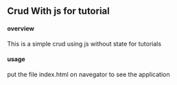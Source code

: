 ## Crud With js for tutorial

#### overview
This is a simple crud using js without state for tutorials

#### usage

put the file index.html on navegator to see the application


